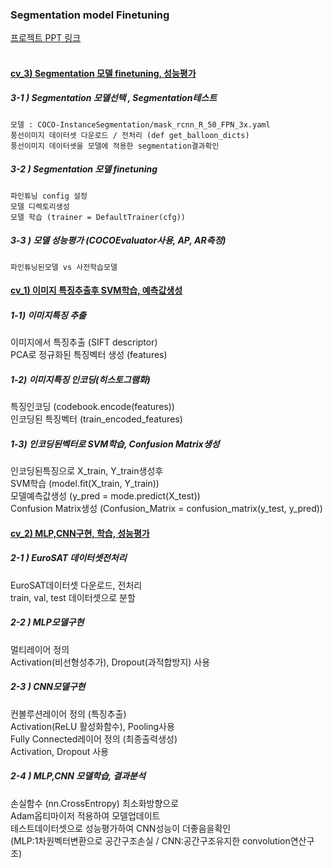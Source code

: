 
### Segmentation model Finetuning <br>
[프로젝트 PPT 링크](https://github.com/LIMSCODE/CV_Finetuning_seg/blob/main/%EC%BB%B4%ED%93%A8%ED%84%B0%EB%B9%84%EC%A0%84%20HW3.pptx)
<br><br>

#### [cv_3) Segmentation 모델 finetuning, 성능평가](https://github.com/LIMSCODE/CV_finetuning/blob/main/cv_3.ipynb)
##### 3-1 ) Segmentation 모델선택  , Segmentation테스트 
```
모델 : COCO-InstanceSegmentation/mask_rcnn_R_50_FPN_3x.yaml   
풍선이미지 데이터셋 다운로드 / 전처리 (def get_balloon_dicts) 
풍선이미지 데이터셋을 모델에 적용한 segmentation결과확인  
```
##### 3-2 ) Segmentation 모델 finetuning 
```
파인튜닝 config 설정 
모델 디렉토리생성  
모델 학습 (trainer = DefaultTrainer(cfg))
```
##### 3-3 ) 모델 성능평가 (COCOEvaluator사용, AP, AR측정)
```
파인튜닝된모델 vs 사전학습모델
```

#### [cv_1) 이미지 특징추출후 SVM학습, 예측값생성](https://github.com/LIMSCODE/CV_finetuning/blob/main/cv_1.ipynb)
##### 1-1) 이미지특징 추출 
이미지에서 특징추출 (SIFT descriptor)  <br>
PCA로 정규화된 특징벡터 생성 (features) <br>
##### 1-2) 이미지특징 인코딩(히스토그램화) 
특징인코딩 (codebook.encode(features)) <br>
인코딩된 특징벡터 (train_encoded_features)  <br>
##### 1-3) 인코딩된벡터로 SVM학습, Confusion Matrix생성 
인코딩된특징으로 X_train, Y_train생성후  <br>
SVM학습 (model.fit(X_train, Y_train)) <br>
모델예측값생성 (y_pred = mode.predict(X_test)) <br>
Confusion Matrix생성 (Confusion_Matrix = confusion_matrix(y_test, y_pred)) <br>
  
#### [cv_2) MLP,CNN구현, 학습, 성능평가](https://github.com/LIMSCODE/CV_finetuning/blob/main/cv_2.ipynb)
##### 2-1 ) EuroSAT 데이터셋전처리 
EuroSAT데이터셋 다운로드, 전처리 <br>
train, val, test 데이터셋으로 분할  <br>
##### 2-2 ) MLP모델구현 
멀티레이어 정의 <br>
Activation(비선형성추가), Dropout(과적합방지) 사용 <br>
##### 2-3 ) CNN모델구현 
컨볼루션레이어 정의 (특징추출) <br>
Activation(ReLU 활성화함수), Pooling사용 <br>
Fully Connected레이어 정의 (최종출력생성)  <br>
Activation, Dropout 사용  <br>
##### 2-4 ) MLP,CNN 모델학습, 결과분석 
손실함수 (nn.CrossEntropy) 최소화방향으로  <br>
Adam옵티마이저 적용하여 모델업데이트   <br>
테스트데이터셋으로 성능평가하여 CNN성능이 더좋음을확인  <br>
(MLP:1차원벡터변환으로 공간구조손실 / CNN:공간구조유지한 convolution연산구조) <br>
 
